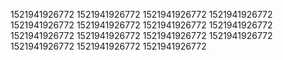 1521941926772
1521941926772
1521941926772
1521941926772
1521941926772
1521941926772
1521941926772
1521941926772
1521941926772
1521941926772
1521941926772
1521941926772
1521941926772
1521941926772
1521941926772